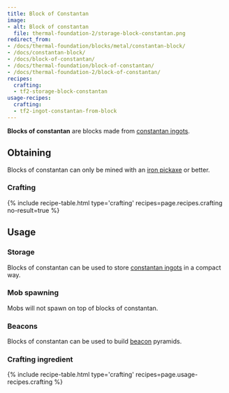 ```yaml
---
title: Block of Constantan
image:
- alt: Block of constantan
  file: thermal-foundation-2/storage-block-constantan.png
redirect_from:
- /docs/thermal-foundation/blocks/metal/constantan-block/
- /docs/constantan-block/
- /docs/block-of-constantan/
- /docs/thermal-foundation/block-of-constantan/
- /docs/thermal-foundation-2/block-of-constantan/
recipes:
  crafting:
  - tf2-storage-block-constantan
usage-recipes:
  crafting:
  - tf2-ingot-constantan-from-block
---
```


**Blocks of constantan** are blocks made from [constantan
ingots](/docs/1.12/thermal-foundation-2/constantan-ingot/).


Obtaining
---------

Blocks of constantan can only be mined with an [iron
pickaxe](https://minecraft.gamepedia.com/Pickaxe) or better.

### Crafting
{% include recipe-table.html type='crafting' recipes=page.recipes.crafting no-result=true %}


Usage
-----

### Storage
Blocks of constantan can be used to store [constantan
ingots](/docs/1.12/thermal-foundation-2/constantan-ingot/) in a compact way.

### Mob spawning
Mobs will not spawn on top of blocks of constantan.

### Beacons
Blocks of constantan can be used to build
[beacon](https://minecraft.gamepedia.com/Beacon) pyramids.

### Crafting ingredient
{% include recipe-table.html type='crafting' recipes=page.usage-recipes.crafting %}
